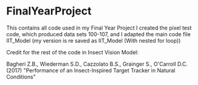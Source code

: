 # FinalYearProject
This contains all code used in my Final Year Project
I created the pixel test code, which produced data sets 100-107, and I adapted the main code file IIT_Model (my version is re saved as  IIT_Model (With nested for loop))

Credit for the rest of the code in Insect Vision Model:

Bagheri Z.B., Wiederman S.D., Cazzolato B.S., Grainger S., O'Carroll
D.C. (2017) "Performance of an Insect-Inspired Target Tracker in Natural Conditions"
